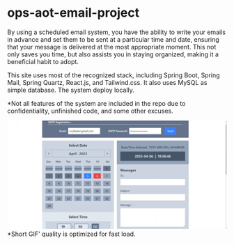 # ops-aot-email-project

By using a scheduled email system, you have the ability to write your emails in advance and set them to be sent at a particular time and date, ensuring that your message is delivered at the most appropriate moment. This not only saves you time, but also assists you in staying organized, making it a beneficial habit to adopt.

This site uses most of the recognized stack, including Spring Boot, Spring Mail, Spring Quartz, React.js, and Tailwind.css. It also uses MySQL as simple database. The system deploy locally.

*Not all features of the system are included in the repo due to confidentiality, unfinished code, and some other excuses.


![OPSAOTEmail](ops-aot-email-client/src/images/OPSAOTEmail.gif)
*Short GIF' quality is optimized for fast load.
